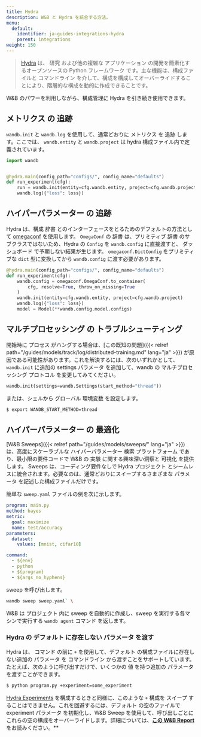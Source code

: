 ```yaml
---
title: Hydra
description: W&B と Hydra を統合する方法。
menu:
  default:
    identifier: ja-guides-integrations-hydra
    parent: integrations
weight: 150
---
```


> [Hydra](https://hydra.cc) は、 研究 および他の複雑な アプリケーション の開発を簡素化するオープンソースの Python フレームワーク です。主な機能は、構成ファイルと コマンドライン を介して、構成を構成してオーバーライドすることにより、階層的な構成を動的に作成できることです。

W&B のパワーを利用しながら、構成管理に Hydra を引き続き使用できます。

## メトリクス の 追跡

`wandb.init` と `wandb.log` を使用して、通常どおりに メトリクス を 追跡 します。ここでは、 `wandb.entity` と `wandb.project` は hydra 構成ファイル内で定義されています。

```python
import wandb


@hydra.main(config_path="configs/", config_name="defaults")
def run_experiment(cfg):
    run = wandb.init(entity=cfg.wandb.entity, project=cfg.wandb.project)
    wandb.log({"loss": loss})
```

## ハイパーパラメーター の 追跡

Hydra は、構成 辞書 とのインターフェースをとるためのデフォルトの方法として [omegaconf](https://omegaconf.readthedocs.io/en/2.1_branch/) を使用します。 `OmegaConf` の 辞書 は、プリミティブ 辞書 のサブクラスではないため、Hydra の `Config` を `wandb.config` に直接渡すと、 ダッシュボード で予期しない結果が生じます。 `omegaconf.DictConfig` をプリミティブな `dict` 型に変換してから `wandb.config` に渡す必要があります。

```python
@hydra.main(config_path="configs/", config_name="defaults")
def run_experiment(cfg):
    wandb.config = omegaconf.OmegaConf.to_container(
        cfg, resolve=True, throw_on_missing=True
    )
    wandb.init(entity=cfg.wandb.entity, project=cfg.wandb.project)
    wandb.log({"loss": loss})
    model = Model(**wandb.config.model.configs)
```

## マルチプロセッシング の トラブルシューティング

開始時に プロセス がハングする場合は、[この既知の問題]({{< relref path="/guides/models/track/log/distributed-training.md" lang="ja" >}}) が原因である可能性があります。これを解決するには、次のいずれかとして、`wandb.init` に追加の settings パラメータ を追加して、wandb の マルチプロセッシング プロトコル を変更してみてください。

```python
wandb.init(settings=wandb.Settings(start_method="thread"))
```

または、シェルから グローバル 環境変数 を設定します。

```bash
$ export WANDB_START_METHOD=thread
```

## ハイパーパラメーター の 最適化

[W&B Sweeps]({{< relref path="/guides/models/sweeps/" lang="ja" >}}) は、高度にスケーラブルな ハイパーパラメーター 検索 プラットフォーム であり、最小限の要件コードで W&B の 実験 に関する興味深い洞察と 可視化 を提供します。 Sweeps は、コーディング要件なしで Hydra プロジェクト とシームレスに統合されます。必要なのは、通常どおりにスイープするさまざまな パラメータ を記述した構成ファイルだけです。

簡単な `sweep.yaml` ファイルの例を次に示します。

```yaml
program: main.py
method: bayes
metric:
  goal: maximize
  name: test/accuracy
parameters:
  dataset:
    values: [mnist, cifar10]

command:
  - ${env}
  - python
  - ${program}
  - ${args_no_hyphens}
```

sweep を呼び出します。

``` bash
wandb sweep sweep.yaml` \
```

W&B は プロジェクト 内に sweep を自動的に作成し、sweep を実行する各マシンで実行する `wandb agent` コマンド を返します。

### Hydra の デフォルト に存在しない パラメータ を渡す

<a id="pitfall-3-sweep-passing-parameters-not-present-in-defaults"></a>

Hydra は、 コマンド の前に `+` を使用して、デフォルト の構成ファイルに存在しない追加の パラメータ を コマンドライン から渡すことをサポートしています。たとえば、次のように呼び出すだけで、いくつかの 値 を持つ追加の パラメータ を渡すことができます。

```bash
$ python program.py +experiment=some_experiment
```

[Hydra Experiments](https://hydra.cc/docs/patterns/configuring_experiments/) を構成するときと同様に、このような `+` 構成を スイープ することはできません。これを回避するには、デフォルト の空のファイルで experiment パラメータ を初期化し、W&B Sweep を使用して、呼び出しごとにこれらの空の構成をオーバーライドします。詳細については、[**この W&B Report**](http://wandb.me/hydra) をお読みください。**
